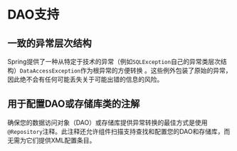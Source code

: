 #   DAO支持


##  一致的异常层次结构

Spring提供了一种从特定于技术的异常（例如`SQLException`自己的异常类层次结构）`DataAccessException`作为根异常的方便转换 。这些例外包装了原始的异常，因此绝不会有任何可能丢失关于可能出错的信息的风险。


##  用于配置DAO或存储库类的注解

确保您的数据访问对象（DAO）或存储库提供异常转换的最佳方式是使用`@Repository`注释。此注释还允许组件扫描支持查找和配置您的DAO和存储库，而无需为它们提供XML配置条目。



